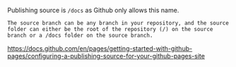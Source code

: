 Publishing source is `/docs` as Github only allows this name.
```
The source branch can be any branch in your repository, and the source folder can either be the root of the repository (/) on the source branch or a /docs folder on the source branch.
```
https://docs.github.com/en/pages/getting-started-with-github-pages/configuring-a-publishing-source-for-your-github-pages-site